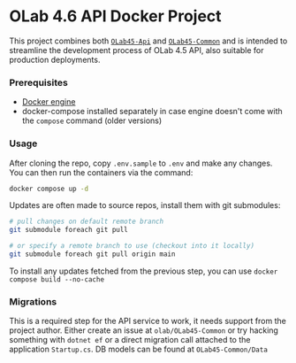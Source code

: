# OLab 4.6 API Docker Project

This project combines both [`OLab45-Api`](https://github.com/olab/OLab45-Api) and [`OLab45-Common`](https://github.com/olab/OLab45-Common) and is intended to streamline the development process of OLab 4.5 API, also suitable for production deployments.

### Prerequisites

- [Docker engine](https://docs.docker.com/engine/install/)
- docker-compose installed separately in case engine doesn't come with the `compose` command (older versions)

### Usage

After cloning the repo, copy `.env.sample` to `.env` and make any changes. You can then run the containers via the command:

```sh
docker compose up -d
```

Updates are often made to source repos, install them with git submodules:

```sh
# pull changes on default remote branch
git submodule foreach git pull

# or specify a remote branch to use (checkout into it locally)
git submodule foreach git pull origin main
```

To install any updates fetched from the previous step, you can use `docker compose build --no-cache`

### Migrations

This is a required step for the API service to work, it needs support from the project author. Either create an issue at `olab/OLab45-Common` or try hacking something with `dotnet ef` or a direct migration call attached to the application `Startup.cs`. DB models can be found at `OLab45-Common/Data`
